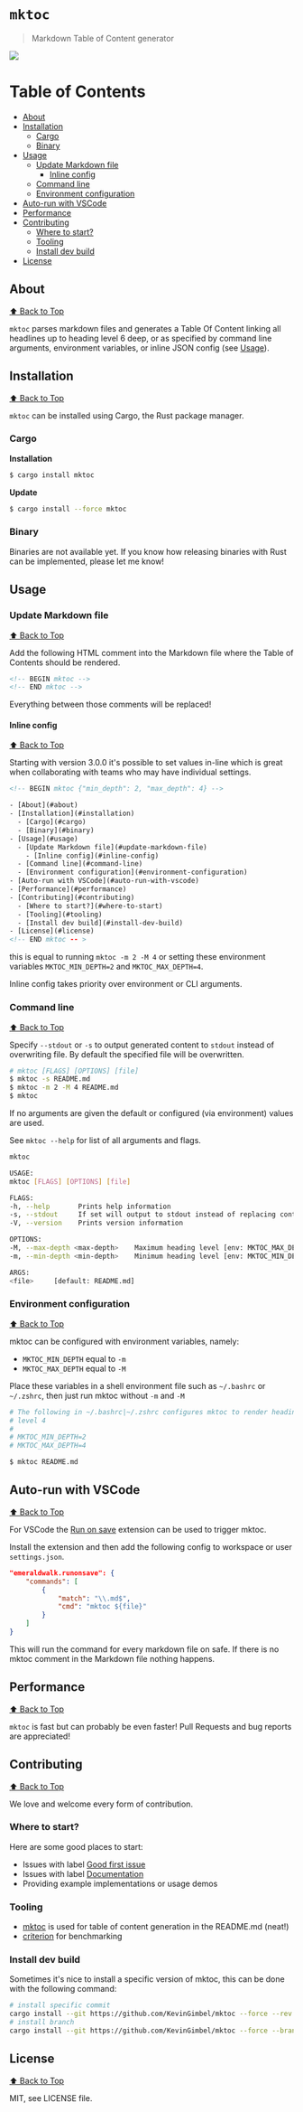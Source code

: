 # `mktoc`
> Markdown Table of Content generator

![](https://github.com/kevingimbel/mktoc/workflows/Clippy%20check/badge.svg)

# Table of Contents
<!-- BEGIN mktoc {"min_depth":2} -->

- [About](#about)
- [Installation](#installation)
  - [Cargo](#cargo)
  - [Binary](#binary)
- [Usage](#usage)
  - [Update Markdown file](#update-markdown-file)
    - [Inline config](#inline-config)
  - [Command line](#command-line)
  - [Environment configuration](#environment-configuration)
- [Auto-run with VSCode](#auto-run-with-vscode)
- [Performance](#performance)
- [Contributing](#contributing)
  - [Where to start?](#where-to-start)
  - [Tooling](#tooling)
  - [Install dev build](#install-dev-build)
- [License](#license)
<!-- END mktoc -->

## About
[⬆️ Back to Top](#table-of-contents)

`mktoc` parses markdown files and generates a Table Of Content linking all headlines up to heading level 6 deep, or as specified by command line arguments, environment variables, or inline JSON config (see [Usage](#usage)).

## Installation
[⬆️ Back to Top](#table-of-contents)

`mktoc` can be installed using Cargo, the Rust package manager.

### Cargo

**Installation**
```sh
$ cargo install mktoc
```

**Update**
```sh
$ cargo install --force mktoc
```

### Binary

Binaries are not available yet. If you know how releasing binaries with Rust can be implemented, please let me know!

## Usage

### Update Markdown file
[⬆️ Back to Top](#table-of-contents)

Add the following HTML comment into the Markdown file where the Table of Contents should be rendered.

```html
<!-- BEGIN mktoc -->
<!-- END mktoc -->
```

Everything between those comments will be replaced!

#### Inline config
[⬆️ Back to Top](#table-of-contents)

Starting with version 3.0.0 it's possible to set values in-line which is great when collaborating with teams who may have individual settings.

```html
<!-- BEGIN mktoc {"min_depth": 2, "max_depth": 4} -->

- [About](#about)
- [Installation](#installation)
  - [Cargo](#cargo)
  - [Binary](#binary)
- [Usage](#usage)
  - [Update Markdown file](#update-markdown-file)
    - [Inline config](#inline-config)
  - [Command line](#command-line)
  - [Environment configuration](#environment-configuration)
- [Auto-run with VSCode](#auto-run-with-vscode)
- [Performance](#performance)
- [Contributing](#contributing)
  - [Where to start?](#where-to-start)
  - [Tooling](#tooling)
  - [Install dev build](#install-dev-build)
- [License](#license)
<!-- END mktoc -- >
```

this is equal to running `mktoc -m 2 -M 4` or setting these environment variables `MKTOC_MIN_DEPTH=2` and `MKTOC_MAX_DEPTH=4`.

Inline config takes priority over environment or CLI arguments.

### Command line
[⬆️ Back to Top](#table-of-contents)

Specify `--stdout` or `-s` to output generated content to `stdout` instead of overwriting file. By default the specified file will be overwritten.

```sh
# mktoc [FLAGS] [OPTIONS] [file] 
$ mktoc -s README.md
$ mktoc -m 2 -M 4 README.md
$ mktoc
```
If no arguments are given the default or configured (via environment) values are
used. 

See `mktoc --help` for list of all arguments and flags.

```sh
mktoc

USAGE:
mktoc [FLAGS] [OPTIONS] [file]

FLAGS:
-h, --help       Prints help information
-s, --stdout     If set will output to stdout instead of replacing content in file
-V, --version    Prints version information

OPTIONS:
-M, --max-depth <max-depth>    Maximum heading level [env: MKTOC_MAX_DEPTH=]  [default: 6]
-m, --min-depth <min-depth>    Minimum heading level [env: MKTOC_MIN_DEPTH=2]  [default: 1]

ARGS:
<file>     [default: README.md]
```

### Environment configuration
[⬆️ Back to Top](#table-of-contents)

mktoc can be configured with environment variables, namely:

- `MKTOC_MIN_DEPTH` equal to `-m`
- `MKTOC_MAX_DEPTH` equal to `-M`

Place these variables in a shell environment file such as `~/.bashrc` or
`~/.zshrc`, then just run mktoc without `-m` and `-M`

```sh
# The following in ~/.bashrc|~/.zshrc configures mktoc to render headings from level 2 to
# level 4
# 
# MKTOC_MIN_DEPTH=2
# MKTOC_MAX_DEPTH=4

$ mktoc README.md
```

## Auto-run with VSCode
[⬆️ Back to Top](#table-of-contents)

For VSCode the [Run on save](https://github.com/emeraldwalk/vscode-runonsave) extension can be used to trigger mktoc.

Install the extension and then add the following config to workspace or user `settings.json`.

```json
"emeraldwalk.runonsave": {
    "commands": [
        {
            "match": "\\.md$",
            "cmd": "mktoc ${file}"
        }
    ]
}
```

This will run the command for every markdown file on safe. If there is no mktoc comment in the Markdown file nothing happens.

## Performance
[⬆️ Back to Top](#table-of-contents)

`mktoc` is fast but can probably be even faster! Pull Requests and bug reports are appreciated!

## Contributing
[⬆️ Back to Top](#table-of-contents)

We love and welcome every form of contribution.

### Where to start?

Here are some good places to start:

* Issues with label [Good first issue](https://github.com/kevingimbel/mktoc/labels/good%20first%20issue)
* Issues with label [Documentation](https://github.com/kevingimbel/mktoc/labels/documentation)
* Providing example implementations or usage demos

### Tooling

- [mktoc](https://github.com/KevinGimbel/mktoc) is used for table of content generation in the README.md (neat!)
- [criterion](https://github.com/bheisler/criterion.rs) for benchmarking

### Install dev build

Sometimes it's nice to install a specific version of mktoc, this can be done with the following command:

```sh
# install specific commit
cargo install --git https://github.com/KevinGimbel/mktoc --force --rev $COMMIT_ID
# install branch
cargo install --git https://github.com/KevinGimbel/mktoc --force --branch $BRANCH_NAME
```


## License
[⬆️ Back to Top](#table-of-contents)

MIT, see LICENSE file.

